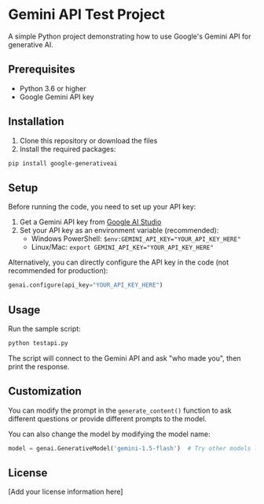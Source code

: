 # Gemini API Test Project

A simple Python project demonstrating how to use Google's Gemini API for generative AI.

## Prerequisites

- Python 3.6 or higher
- Google Gemini API key

## Installation

1. Clone this repository or download the files
2. Install the required packages:

```bash
pip install google-generativeai
```

## Setup

Before running the code, you need to set up your API key:

1. Get a Gemini API key from [Google AI Studio](https://aistudio.google.com/)
2. Set your API key as an environment variable (recommended):
   - Windows PowerShell: `$env:GEMINI_API_KEY="YOUR_API_KEY_HERE"`
   - Linux/Mac: `export GEMINI_API_KEY="YOUR_API_KEY_HERE"`
   
Alternatively, you can directly configure the API key in the code (not recommended for production):
```python
genai.configure(api_key="YOUR_API_KEY_HERE")
```

## Usage

Run the sample script:

```bash
python testapi.py
```

The script will connect to the Gemini API and ask "who made you", then print the response.

## Customization

You can modify the prompt in the `generate_content()` function to ask different questions or provide different prompts to the model.

You can also change the model by modifying the model name:
```python
model = genai.GenerativeModel('gemini-1.5-flash')  # Try other models like 'gemini-pro'
```

## License

[Add your license information here]